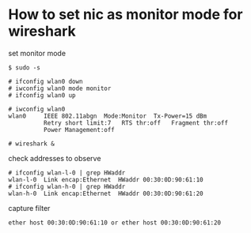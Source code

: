 # How to set nic as monitor mode for wireshark

set monitor mode
```
$ sudo -s

# ifconfig wlan0 down
# iwconfig wlan0 mode monitor
# ifconfig wlan0 up

# iwconfig wlan0
wlan0     IEEE 802.11abgn  Mode:Monitor  Tx-Power=15 dBm   
          Retry short limit:7   RTS thr:off   Fragment thr:off
          Power Management:off

# wireshark &
```

check addresses to observe
```
# ifconfig wlan-l-0 | grep HWaddr
wlan-l-0  Link encap:Ethernet  HWaddr 00:30:0D:90:61:10  
# ifconfig wlan-h-0 | grep HWaddr
wlan-h-0  Link encap:Ethernet  HWaddr 00:30:0D:90:61:20  
```

capture filter
```
ether host 00:30:0D:90:61:10 or ether host 00:30:0D:90:61:20
```
